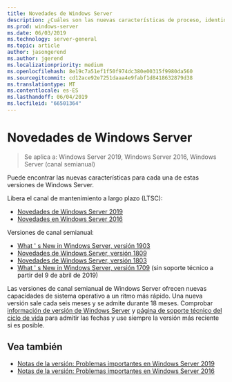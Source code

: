 ```yaml
---
title: Novedades de Windows Server
description: ¿Cuáles son las nuevas características de proceso, identidad, administración, automatización, redes, seguridad y almacenamiento?
ms.prod: windows-server
ms.date: 06/03/2019
ms.technology: server-general
ms.topic: article
author: jasongerend
ms.author: jgerend
ms.localizationpriority: medium
ms.openlocfilehash: 8e19c7a51ef1f50f974dc380e00315f9980da560
ms.sourcegitcommit: cd12ace92e7251daaa4e9fabf1d8418632879d38
ms.translationtype: MT
ms.contentlocale: es-ES
ms.lasthandoff: 06/04/2019
ms.locfileid: "66501364"
---
```

# <a name="whats-new-in-windows-server"></a>Novedades de Windows Server

>Se aplica a: Windows Server 2019, Windows Server 2016, Windows Server (canal semianual)

Puede encontrar las nuevas características para cada una de estas versiones de Windows Server.  

Libera el canal de mantenimiento a largo plazo (LTSC):

- [Novedades de Windows Server 2019](../get-started-19/whats-new-19.md)
- [Novedades en Windows Server 2016](whats-new-in-windows-server-2016.md)

Versiones de canal semianual:

- [What ' s New in Windows Server, versión 1903](../get-started-19/whats-new-in-windows-server-1903.md)
- [Novedades de Windows Server, versión 1809](whats-new-in-windows-server-1809.md)
- [Novedades de Windows Server, versión 1803](whats-new-in-windows-server-1803.md)
- [What ' s New in Windows Server, versión 1709](whats-new-in-windows-server-1709.md) (sin soporte técnico a partir del 9 de abril de 2019)

Las versiones de canal semianual de Windows Server ofrecen nuevas capacidades de sistema operativo a un ritmo más rápido. Una nueva versión sale cada seis meses y se admite durante 18 meses. Comprobar [información de versión de Windows Server](windows-server-release-info.md) y [página de soporte técnico del ciclo de vida](https://support.microsoft.com/lifecycle) para admitir las fechas y use siempre la versión más reciente si es posible.

## <a name="see-also"></a>Vea también

- [Notas de la versión: Problemas importantes en Windows Server 2019](../get-started-19/rel-notes-19.md)
- [Notas de la versión: Problemas importantes en Windows Server 2016](Windows-Server-2016-GA-Release-Notes.md)